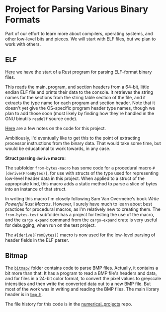 # Project for Parsing Various Binary Formats

Part of our effort to learn more about compilers, operating systems,
and other low-level bits and pieces.
We will start with ELF files, but we plan to work with others.

## ELF

[Here](elf/src/main.rs) we have the start of a Rust program for parsing
ELF-format binary files.

This reads the main, program, and section headers from a 64-bit, little
endian ELF file and prints their data to the console. It retrieves the
string names for the sections from the string table section of the file,
and it extracts the type name for each program and section header. Note
that it doesn't yet give the OS-specific program header type names,
though we plan to add those soon (most likely by finding how they're
handled in the GNU binutils `readelf` source code).

[Here](./elf/src/README.md) are a few notes
on the code for this project.

Ambitiously, I'd eventually like to get this to the point of extracting
processor instructions from the binary data. That would take
some time, but would be educational to work towards, in any case.

__Struct parsing `derive` macro:__

The subfolder `from-bytes-macro` has some code for a procedural macro `#[derive(FromBytes)]`,
for use with structs of the type used for representing low-level header data in this project.
When applied to a struct of the appropriate kind, this macro adds a static method to
parse a slice of bytes into an instance of that struct.

In writing this macro I'm closely following Sam Van Overmeire's book _Write Powerful
Rust Macros_. However, I surely have much to learn about best practices for procedural
macros, as I'm relatively new to creating them. The `from-bytes-test` subfolder has
a project for testing the use of the macro, and the `cargo expand` command from the `cargo-expand`
crate is very useful for debugging, when run on the test project.

The `#[derive(FromBytes)]` macro is now used for
the low-level parsing of header fields in the ELF parser.

## Bitmap

The [`bitmap/`](bitmap/) folder contains code to parse BMP files. Actually,
it contains a bit more than that: It has a program to read a BMP file's
headers and data, and for files in a 24-bit color format, to convert
the pixel values to greyscale intensities and then write the converted
data out to a new BMP file. But most of the work was in writing and reading
the BMP files. The main library header is in [`bmp.h`](bitmap/bmp.h).

The file history for this code is in the
[numerical_projects](https://github.com/seansovine/numerical_projects) repo.
